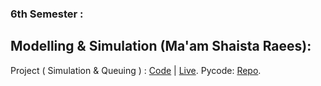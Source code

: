 ### 6th Semester :
## Modelling & Simulation (Ma'am Shaista Raees):
 Project ( Simulation & Queuing ) : [Code](https://github.com/Yumna0019/Simulation-Project)  | [Live](https://queue-simulator-y.netlify.app/).
 Pycode: [Repo](https://github.com/Yumna0019/simulator).
